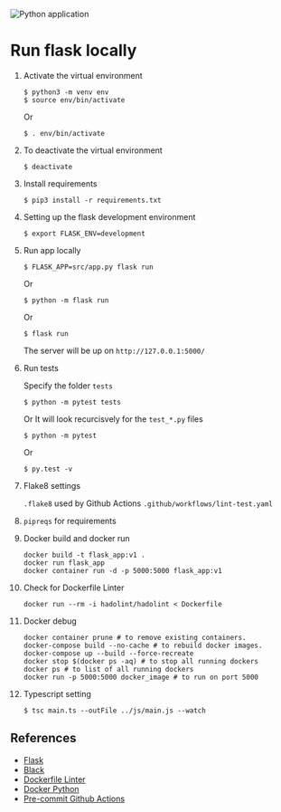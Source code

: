 ![Python application](https://github.com/naeem-bebit/data-project/workflows/Linter%20&%20test/badge.svg)

# Run flask locally

1. Activate the virtual environment

   ```console
   $ python3 -m venv env
   $ source env/bin/activate
   ```

   Or

   ```console
   $ . env/bin/activate
   ```

1. To deactivate the virtual environment

   ```console
   $ deactivate
   ```

1. Install requirements

   ```console
   $ pip3 install -r requirements.txt
   ```

1. Setting up the flask development environment

   ```console
   $ export FLASK_ENV=development
   ```

1. Run app locally

   ```console
   $ FLASK_APP=src/app.py flask run
   ```

   Or

   ```console
   $ python -m flask run
   ```

   Or

   ```console
   $ flask run
   ```

   The server will be up on `http://127.0.0.1:5000/`

1. Run tests

   Specify the folder `tests`

   ```console
   $ python -m pytest tests
   ```

   Or
   It will look recurcisvely for the `test_*.py` files

   ```console
   $ python -m pytest
   ```

   Or

   ```console
   $ py.test -v
   ```

1. Flake8 settings

   `.flake8` used by Github Actions `.github/workflows/lint-test.yaml`

1. `pipreqs` for requirements

1. Docker build and docker run

   ```console
   docker build -t flask_app:v1 .
   docker run flask_app
   docker container run -d -p 5000:5000 flask_app:v1
   ```

1. Check for Dockerfile Linter

   ```console
   docker run --rm -i hadolint/hadolint < Dockerfile
   ```

1. Docker debug

   ```console
   docker container prune # to remove existing containers.
   docker-compose build --no-cache # to rebuild docker images.
   docker-compose up --build --force-recreate
   docker stop $(docker ps -aq) # to stop all running dockers
   docker ps # to list of all running dockers
   docker run -p 5000:5000 docker_image # to run on port 5000
   ```

1. Typescript setting
   ```console
   $ tsc main.ts --outFile ../js/main.js --watch
   ```

## References

- [Flask](https://github.com/pallets/flask)
- [Black](https://github.com/psf/black)
- [Dockerfile Linter](https://github.com/hadolint/hadolint)
- [Docker Python](https://www.docker.com/blog/tag/python-env-series/)
- [Pre-commit Github Actions](https://github.com/pre-commit/action)
